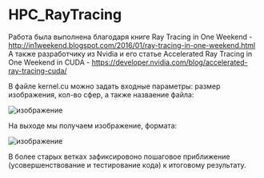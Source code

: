 # HPC_RayTracing

Работа была выполнена благодаря книге Ray Tracing in One Weekend - http://in1weekend.blogspot.com/2016/01/ray-tracing-in-one-weekend.html 
А также разработчику из Nvidia и его статье Accelerated Ray Tracing in One Weekend in CUDA - https://developer.nvidia.com/blog/accelerated-ray-tracing-cuda/

В файле kernel.cu можно задать входные параметры: размер изображения, кол-во сфер, а также назваение файла:

![изображение](https://github.com/DekartVan/HPC_RayTracing/assets/60447026/740f8b4d-c8ec-4cdf-9749-1af1dc43c6f0)

На выходе мы получаем изображение, формата: 

![изображение](https://github.com/DekartVan/HPC_RayTracing/assets/60447026/5fcae467-b500-459a-b2cf-9f8c92bfb4c9)

В более старых ветках зафиксировоно пошаговое приближение (усовершенствование и тестирование кода) к итоговому результату. 

